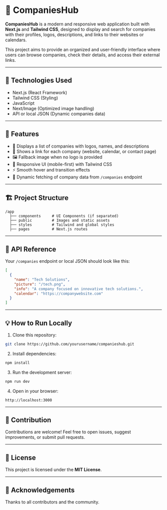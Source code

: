 # 🏢 CompaniesHub

**CompaniesHub** is a modern and responsive web application built with **Next.js** and **Tailwind CSS**, designed to display and search for companies with their profiles, logos, descriptions, and links to their websites or calendars.

This project aims to provide an organized and user-friendly interface where users can browse companies, check their details, and access their external links.

---

## 🚀 Technologies Used

- Next.js (React Framework)
- Tailwind CSS (Styling)
- JavaScript
- Next/Image (Optimized image handling)
- API or local JSON (Dynamic companies data)

---

## 📱 Features

- 🏢 Displays a list of companies with logos, names, and descriptions
- 🔗 Shows a link for each company (website, calendar, or contact page)
- 🖼️ Fallback image when no logo is provided
- 🎨 Responsive UI (mobile-first) with Tailwind CSS
- ⚡ Smooth hover and transition effects
- 🔄 Dynamic fetching of company data from `/companies` endpoint

---

## 🏗️ Project Structure

```
/app
  ├── components     # UI Components (if separated)
  ├── public         # Images and static assets
  ├── styles         # Tailwind and global styles
  ├── pages          # Next.js routes
```

---

## 🔗 API Reference

Your `/companies` endpoint or local JSON should look like this:

```json
[
  {
    "name": "Tech Solutions",
    "picture": "/tech.png",
    "info": "A company focused on innovative tech solutions.",
    "calendar": "https://companywebsite.com"
  }
]
```

---

## 💡 How to Run Locally

1. Clone this repository:

```bash
git clone https://github.com/yourusername/companieshub.git
```

2. Install dependencies:

```bash
npm install
```

3. Run the development server:

```bash
npm run dev
```

4. Open in your browser:

```
http://localhost:3000
```

---

## 🤝 Contribution

Contributions are welcome! Feel free to open issues, suggest improvements, or submit pull requests.

---

## 📜 License

This project is licensed under the **MIT License**.

---

## 🙏 Acknowledgements

Thanks to all contributors and the community.